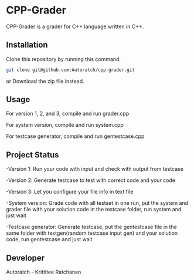 # CPP-Grader

CPP-Grader is a grader for C++ language written in C++.

## Installation

Clone this repository by running this command.
```bash
git clone git@github.com:Autoratch/cpp-grader.git
```
or Download the zip file instead.

## Usage

For version 1, 2, and 3, compile and run grader.cpp

For system version, compile and run system.cpp 

For testcase generator, compile and run gentestcase.cpp

## Project Status

-Version 1: Run your code with input and check with output from testcase

-Version 2: Generate testcase to test with correct code and your code 

-Version 3: Let you configure your file info in text file

-System version: Grade code with all testset in one run, put the system and grader file with your solution code in the testcase folder, run system and just wait

-Testcase generator: Generate testcase, put the gentestcase file in the same folder with testgen(random testcase input gen) and your solution code, run gentestcase and just wait

## Developer
Autoratch - Krittitee Ratchanan
